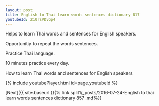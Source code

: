 ```yaml
---
layout: post
title: English to Thai learn words sentences dictionary 817 
youtubeId: 2i0rsVDvGp4
---
```

 
 
Helps to learn Thai words and sentences for English speakers.

Opportunitiy to repeat the words sentences. 

Practice Thai language. 
 
10 minutes practice every day. 
 
How to learn Thai words and sentences for English speakers 
 
{% include youtubePlayer.html id=page.youtubeId %}
 
 
[Next]({{ site.baseurl }}{% link  split1/_posts/2016-07-24-English to thai learn words sentences dictionary 857 .md%})
 
